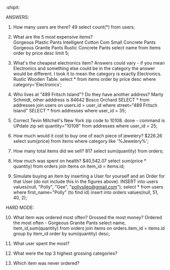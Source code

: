 :shipit:

ANSWERS:


1)  How many users are there?  49
select count(*) from users;


2)  What are the 5 most expensive items?  
Gorgeous Plastic Pants
Intelligent Cotton Com
Small Concrete Pants
Gorgeous Granite Pants
Rustic Concrete Pants
select name from items order by price desc limit 5;


3)  What's the cheapest electronics item?
Answers could vary - if you mean Electronics and something else could be in the category the answer would be different.  I took it to mean the category is exactly Electronics.
Rustic Wooden Table.
select * from items order by price desc where category='Electronics';


4)  Who lives at "489 Fritsch Island"? Do they have another address?
Marty Schmidt, other adddress is 84642 Bosco Orchard
SELECT * from addresses join users on users.id = user_id where street="489 Fritsch Island"
SELECT * from addresses where user_id = 35;

5)  Correct Tevin Mitchell's New York zip code to 10108.
done - command is UPdate zip set quantity="10108" from addresses where user_id = 25;


6)  How much would it cost to buy one of each piece of jewelery?
$226.26
select sum(price) from items where category like '%Jewelery%';


7) How many total items did we sell?
817
select sum(quantity) from orders;


8)  How much was spent on health?
$40,542.07
select sum(price * quantity) from orders join items on item_id = items.id;



9)  Simulate buying an item by inserting a User for yourself and an Order for that User (do not include this in the figures above).
INSERT into users values(null, "Polly", "Gee", "pollysileo@gmail.com");
select * from users where first_name="Polly" (to find id)
insert into orders values(null, 51, 40, 2);


HARD MODE: 

10) What item was ordered most often? Grossed the most money?
Ordered the most often - 
Gorgeous Granite Pants
select name, item_id,sum(quantity) from orders join items on orders.item_id = items.id group by item_id order by sum(quantity) desc;


11) What user spent the most?



12) What were the top 3 highest grossing categories?



13) Which item was never ordered?


